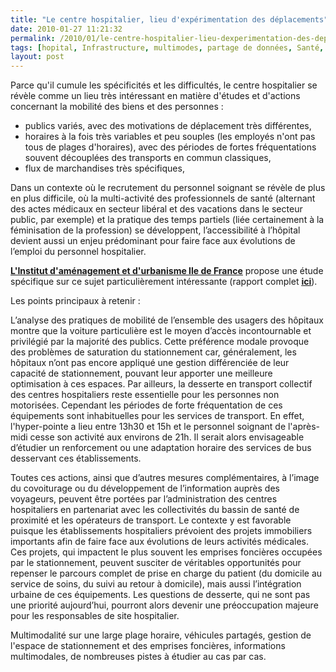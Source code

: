 ```yaml
---
title: "Le centre hospitalier, lieu d'expérimentation des déplacements"
date: 2010-01-27 11:21:32
permalink: /2010/01/le-centre-hospitalier-lieu-dexperimentation-des-deplacements.html
tags: [hopital, Infrastructure, multimodes, partage de données, Santé, Service de mobilité, TIC, Véhicule]
layout: post
---
```


<p>Parce qu'il cumule les spécificités et les difficultés, le centre hospitalier se révèle comme un lieu très intéressant en matière d'études et d'actions concernant la mobilité des biens et des personnes :</p> <ul> <li> <div>publics variés, avec des motivations de déplacement très différentes,</div></li> <li> <div>horaires à la fois très variables et peu souples (les employés n'ont pas tous de plages d'horaires), avec des périodes de fortes fréquentations souvent découplées des transports en commun classiques,</div></li> <li> <div>flux de marchandises très spécifiques,</div></li> </ul> <p>Dans un contexte où le recrutement du personnel soignant se révèle de plus en plus difficile, où la multi-activité des professionnels de santé (alternant des actes médicaux en secteur libéral et des vacations dans le secteur public, par exemple) et la pratique des temps partiels (liée certainement à la féminisation de la profession) se développent, l’accessibilité à l’hôpital devient aussi un enjeu prédominant pour faire face aux évolutions de l’emploi du personnel hospitalier.</p> <p><strong><span style="text-decoration: underline"><a href="http://www.iau-idf.fr/" target="_blank">L'Institut d'aménagement et d'urbanisme Ile de France</a></span></strong> propose une étude spécifique sur ce sujet particulièrement intéressante (rapport complet <strong><span style="text-decoration: underline"><a href="http://www.iau-idf.fr/fileadmin/Etudes/etude_648/Centres_hospitaliers_avec_signets.pdf" target="_blank">ici</a></span></strong>).</p> <p></p>   <!--more-->  <p>Les points principaux à retenir :</p> <p>L’analyse des pratiques de mobilité de l’ensemble des usagers des hôpitaux montre que la voiture particulière est le moyen d’accès incontournable et privilégié par la majorité des publics. Cette préférence modale provoque des problèmes de saturation du stationnement car, généralement, les hôpitaux n’ont pas encore appliqué une gestion différenciée de leur capacité de stationnement, pouvant leur apporter une meilleure optimisation à ces espaces. Par ailleurs, la desserte en transport collectif des centres hospitaliers reste essentielle pour les personnes non motorisées. Cependant les périodes de forte fréquentation de ces équipements sont inhabituelles pour les services de transport. En effet, l'hyper-pointe a lieu entre 13h30 et 15h et le personnel soignant de l'après-midi cesse son activité aux environs de 21h. Il serait alors envisageable d’étudier un renforcement ou une adaptation horaire des services de bus desservant ces établissements.</p> <p>Toutes ces actions, ainsi que d’autres mesures complémentaires, à l’image du covoiturage ou du développement de l’information auprès des voyageurs, peuvent être portées par l’administration des centres hospitaliers en partenariat avec les collectivités du bassin de santé de proximité et les opérateurs de transport. Le contexte y est favorable puisque les établissements hospitaliers prévoient des projets immobiliers importants afin de faire face aux évolutions de leurs activités médicales. Ces projets, qui impactent le plus souvent les emprises foncières occupées par le stationnement, peuvent susciter de véritables opportunités pour repenser le parcours complet de prise en charge du patient (du domicile au service de soins, du suivi au retour à domicile), mais aussi l’intégration urbaine de ces équipements. Les questions de desserte, qui ne sont pas une priorité aujourd’hui, pourront alors devenir une préoccupation majeure pour les responsables de site hospitalier.</p> <p>Multimodalité sur une large plage horaire, véhicules partagés, gestion de l'espace de stationnement et des emprises foncières, informations multimodales, de nombreuses pistes à étudier au cas par cas.</p>
